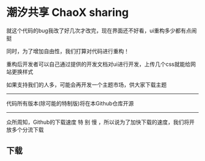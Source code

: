 # 潮汐共享 ChaoX sharing

就这个代码的bug我改了好几次才改完，现在界面还不好看，ui重构多少都有点闹挺

同时，为了增加自由性，我们打算对代码进行重构！

重构后开发者可以自己通过提供的开发文档对ui进行开发，上传几个css就能给网站更换样式

如果支持我们的人多，可能会再开发一个主题市场，供大家下载主题

------

代码所有版本(除可能的特制版)将在本Github仓库开源

------

众所周知，Github的下载速度 特 别 慢 ，所以说为了加快下载的速度，我们将开放多个分流下载



## 下载


